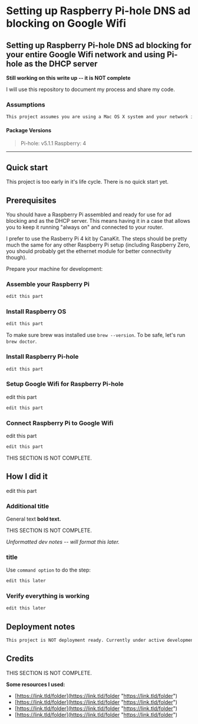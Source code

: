 # Setting up Raspberry Pi-hole DNS ad blocking on Google Wifi

## Setting up Raspberry Pi-hole DNS ad blocking for your entire Google Wifi network and using Pi-hole as the DHCP server

**Still working on this write up -- it is NOT complete**

I will use this repository to document my process and share my code.

### Assumptions

```sh
This project assumes you are using a Mac OS X system and your network is using Google Wifi router.
```

#### Package Versions

> Pi-hole: v5.1.1
> Raspberry: 4

---

## Quick start

This project is too early in it's life cycle. There is no quick start yet.

## Prerequisites

You should have a Raspberry Pi assembled and ready for use for ad blocking and as the DHCP server. This means having it in a case that allows you to keep it running "always on" and connected to your router.

I prefer to use the Rasberry Pi 4 kit by CanaKit. The steps should be pretty much the same for any other Raspberry Pi setup (including Raspberry Zero, you should probably get the ethernet module for better connectivity though).

Prepare your machine for development:

### Assemble your Raspberry Pi

```sh
edit this part
```

### Install Raspberry OS

```sh
edit this part
```

To make sure brew was installed use `brew --version`. To be safe, let's run `brew doctor`.

### Install Raspberry Pi-hole

```sh
edit this part
```

### Setup Google Wifi for Raspberry Pi-hole

edit this part

```sh
edit this part
```

### Connect Raspberry Pi to Google Wifi

edit this part

```sh
edit this part
```

THIS SECTION IS NOT COMPLETE.

## How I did it

edit this part

### Additional title

General text **bold text.**

THIS SECTION IS NOT COMPLETE.

_Unformatted dev notes -- will format this later._

### title

Use `command option` to do the step:

```sh
edit this later
```

### Verify everything is working

```sh
edit this later
```

## Deployment notes

```sh
This project is NOT deployment ready. Currently under active development.
```

## Credits

THIS SECTION IS NOT COMPLETE.

**Some resources I used:**
* [https://link.tld/folder](https://link.tld/folder "https://link.tld/folder")
* [https://link.tld/folder](https://link.tld/folder "https://link.tld/folder")
* [https://link.tld/folder](https://link.tld/folder "https://link.tld/folder")
* [https://link.tld/folder](https://link.tld/folder "https://link.tld/folder")
